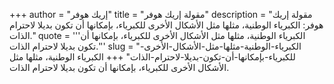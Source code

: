 +++
author = "إريك هوفر"
title = "مقولة إريك هوفر"
description = "مقولة إريك هوفر: الكبرياء الوطنية، مثلها مثل الأشكال الأخرى للكبرياء، بإمكانها أن تكون بديلا لاحترام الذات."
quote = '''الكبرياء الوطنية، مثلها مثل الأشكال الأخرى للكبرياء، بإمكانها أن تكون بديلا لاحترام الذات.'''
slug = "الكبرياء-الوطنية-مثلها-مثل-الأشكال-الأخرى-للكبرياء-بإمكانها-أن-تكون-بديلا-لاحترام-الذات"
+++
الكبرياء الوطنية، مثلها مثل الأشكال الأخرى للكبرياء، بإمكانها أن تكون بديلا لاحترام الذات.
